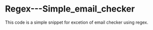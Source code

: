 # Regex---Simple_email_checker
 This code is a  simple snippet for excetion of email checker using regex.
